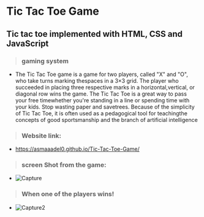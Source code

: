 # Tic Tac Toe Game
## Tic tac toe implemented with HTML, CSS and JavaScript
> ### gaming system
- The Tic Tac Toe game is a game for two players, called "X" and "O", who take turns marking thespaces in a 3×3 grid. The player who succeeded in placing three respective marks in a horizontal,vertical, or diagonal row wins the game. The Tic Tac Toe is a great way to pass your free timewhether you're standing in a line or spending time with your kids. Stop wasting paper and savetrees. Because of the simplicity of Tic Tac Toe, it is often used as a pedagogical tool for teachingthe concepts of good sportsmanship and the branch of artificial intelligence

> ### Website link:
 - https://asmaaadel0.github.io/Tic-Tac-Toe-Game/

> ### screen Shot from the game:
 - ![Capture](https://user-images.githubusercontent.com/88618793/179994894-7a6549ae-b62a-4f52-bc08-620252e83103.PNG)
 
> ### When one of the players wins!
 - ![Capture2](https://user-images.githubusercontent.com/88618793/179995765-0eb29724-c475-4025-ae24-2902d52f7791.PNG)
 


